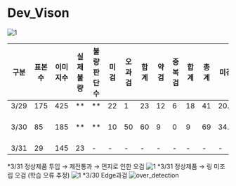 # Dev_Vison

![1](https://user-images.githubusercontent.com/24608378/113106129-5adc9d00-923d-11eb-8ffb-a64a45de18b4.PNG)

|구분|표본수|이미지수|실제불량|불량판단수|미검|오과검|합계|약검|중복검|합계|총계|미검|검출률|정확도|비고|
|-|-|-|-|-|-|-|-|-|-|-|-|-|-|-|-|
|3/29|175|425|**|**|22|1|23|12|6|18|41|20.5|88.3%|95.3%||
|3/30|85|185|**|**|10|50|60|9|0|9|69|34.5|59.4%|83.8%|Edge 과검(48)|
|3/31|29|145|23|-|-|-|-|-|-|-|-|-|-|-|-|



*3/31 정상제품 투입 → 제전통과 → 먼지로 인한 오검
![1](https://user-images.githubusercontent.com/24608378/113107281-b3606a00-923e-11eb-8a71-46a4c049dc1a.PNG)
*3/31 정상제품 → 링 미조립 오검 (학습 오류 추정)
![1](https://user-images.githubusercontent.com/24608378/113108143-a132fb80-923f-11eb-864c-16a49267bcd4.PNG)
*3/30 Edge과검
![over_detection](https://user-images.githubusercontent.com/24608378/112963615-8484be00-9182-11eb-9c8f-a03dfd522e2c.png)
